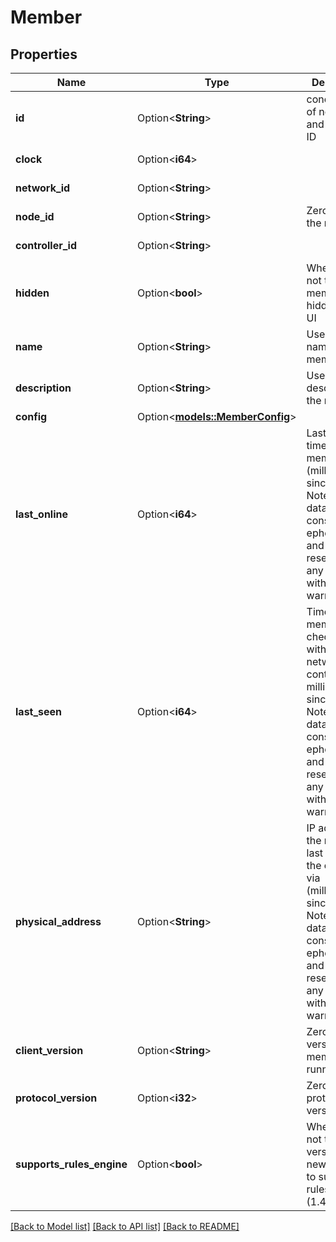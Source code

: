 # Member

## Properties

Name | Type | Description | Notes
------------ | ------------- | ------------- | -------------
**id** | Option<**String**> | concatenation of network ID and member ID | [optional][readonly]
**clock** | Option<**i64**> |  | [optional][readonly]
**network_id** | Option<**String**> |  | [optional][readonly]
**node_id** | Option<**String**> | ZeroTier ID of the member | [optional][readonly]
**controller_id** | Option<**String**> |  | [optional][readonly]
**hidden** | Option<**bool**> | Whether or not the member is hidden in the UI | [optional]
**name** | Option<**String**> | User defined name of the member | [optional]
**description** | Option<**String**> | User defined description of the member | [optional]
**config** | Option<[**models::MemberConfig**](MemberConfig.md)> |  | [optional]
**last_online** | Option<**i64**> | Last seen time of the member (milliseconds since epoch).  Note: This data is considered ephemeral and may be reset to 0 at any time without warning. | [optional][readonly]
**last_seen** | Option<**i64**> | Time the member last checked in with the network controller in milliseconds since epoch. Note: This data is considered ephemeral and may be reset to 0 at any time without warning. | [optional][readonly]
**physical_address** | Option<**String**> | IP address the member last spoke to the controller via (milliseconds since epoch).  Note: This data is considered ephemeral and may be reset to 0 at any time without warning. | [optional][readonly]
**client_version** | Option<**String**> | ZeroTier version the member is running | [optional][readonly]
**protocol_version** | Option<**i32**> | ZeroTier protocol version | [optional][readonly]
**supports_rules_engine** | Option<**bool**> | Whether or not the client version is new enough to support the rules engine (1.4.0+) | [optional][readonly]

[[Back to Model list]](../README.md#documentation-for-models) [[Back to API list]](../README.md#documentation-for-api-endpoints) [[Back to README]](../README.md)


